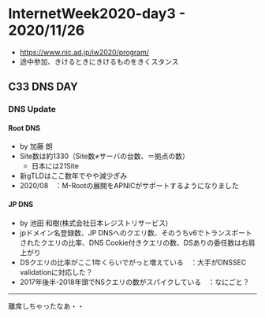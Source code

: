 # InternetWeek2020-day3 - 2020/11/26

* <https://www.nic.ad.jp/iw2020/program/>
* 途中参加、きけるときにきけるものをきくスタンス

## C33 DNS DAY

### DNS Update

#### Root DNS

* by 加藤 朗
* Site数は約1330（Site数≠サーバの台数、＝拠点の数）
    * 日本には21Site
* 新gTLDはここ数年でやや減少ぎみ
* 2020/08　：M-Rootの展開をAPNICがサポートするようになりました

#### JP DNS

* by 池田 和樹(株式会社日本レジストリサービス)
* jpドメイン名登録数、JP DNSへのクエリ数、そのうちv6でトランスポートされたクエリの比率、DNS Cookie付きクエリの数、DSありの委任数は右肩上がり
* DSクエリの比率がここ1年くらいでがっと増えている　：大手がDNSSEC validationに対応した？
* 2017年後半-2018年頭でNSクエリの数がスパイクしている　：なにごと？

---

離席しちゃったなあ・・
